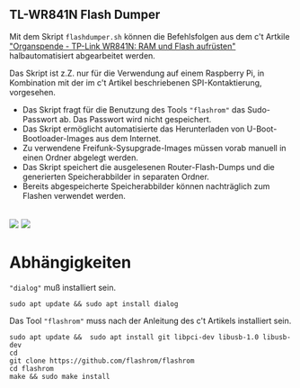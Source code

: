 ## TL-WR841N Flash Dumper
Mit dem Skript `flashdumper.sh` können die Befehlsfolgen aus dem c't Artkile ["Organspende -
TP-Link WR841N: RAM und Flash aufrüsten"](https://www.heise.de/select/ct/2019/14/1561986310067151) halbautomatisiert abgearbeitet werden.

Das Skript ist z.Z. nur für die Verwendung auf einem Raspberry Pi, in Kombination mit der im c't Artikel beschriebenen SPI-Kontaktierung, vorgesehen.


- Das Skript fragt für die Benutzung des Tools `"flashrom"` das Sudo-Passwort ab. Das Passwort wird nicht gespeichert.
- Das Skript ermöglicht automatisierte das Herunterladen von U-Boot-Bootloader-Images aus dem Internet.
- Zu verwendene Freifunk-Sysupgrade-Images müssen vorab manuell in einen Ordner abgelegt werden.
- Das Skript speichert die ausgelesenen Router-Flash-Dumps und die generierten Speicherabbilder in separaten Ordner.
- Bereits abgespeicherte Speicherabbilder können nachträglich zum Flashen verwendet werden.

![](https://user-images.githubusercontent.com/1434390/62417464-6b93d480-b650-11e9-8998-57a589559cf7.png)
![](https://user-images.githubusercontent.com/1434390/62417465-6e8ec500-b650-11e9-8e13-fa6db153b994.png)
---

# Abhängigkeiten
`"dialog"` muß installiert sein.
```
sudo apt update && sudo apt install dialog
```

Das Tool `"flashrom"` muss nach der Anleitung des c't Artikels installiert sein.
```
sudo apt update &&  sudo apt install git libpci-dev libusb-1.0 libusb-dev
cd
git clone https://github.com/flashrom/flashrom
cd flashrom
make && sudo make install
```
